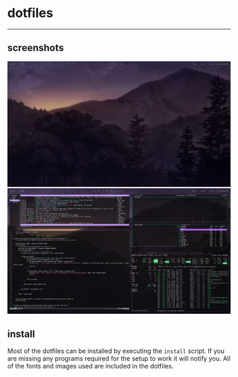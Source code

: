 # dotfiles

---

## screenshots

![empty](https://raw.githubusercontent.com/molecuul/dotfiles/master/empty.png)
![busy](https://raw.githubusercontent.com/molecuul/dotfiles/master/busy.png)

## install

Most of the dotfiles can be installed by executing the `install` script. If you are missing any programs required for the setup to work it will notify you.
All of the fonts and images used are included in the dotfiles.
